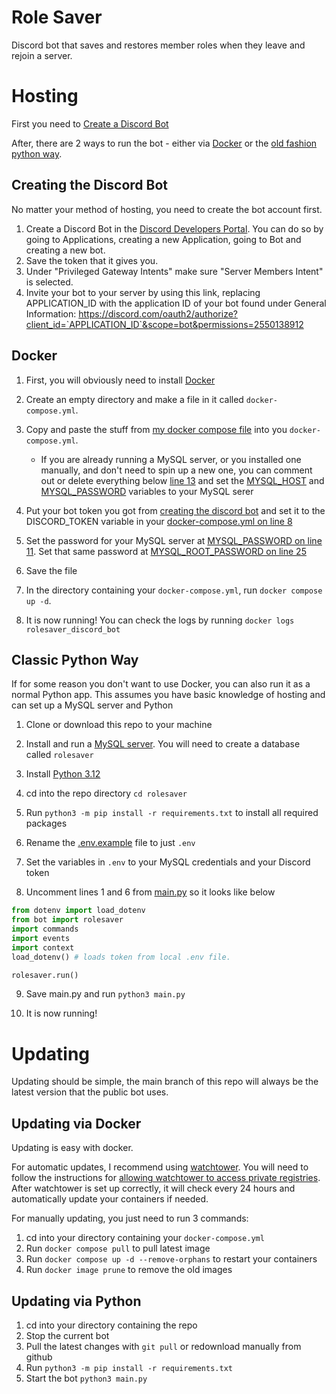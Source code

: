 # Role Saver
Discord bot that saves and restores member roles when they leave and rejoin a server.

# Hosting
First you need to [Create a Discord Bot](#creating-the-discord-bot)

After, there are 2 ways to run the bot - either via [Docker](#docker) or the [old fashion python way](#classic-python-way).

## Creating the Discord Bot
No matter your method of hosting, you need to create the bot account first.

1. Create a Discord Bot in the [Discord Developers Portal](https://discord.com/developers/applications). You can do so by going to Applications, creating a new Application, going to Bot and creating a new bot.
2. Save the token that it gives you.
3. Under "Privileged Gateway Intents" make sure "Server Members Intent" is selected.
4. Invite your bot to your server by using this link, replacing APPLICATION_ID with the application ID of your bot found under General Information: https://discord.com/oauth2/authorize?client_id=`APPLICATION_ID`&scope=bot&permissions=2550138912

## Docker
1. First, you will obviously need to install [Docker](https://docs.docker.com/engine/install/)

2. Create an empty directory and make a file in it called `docker-compose.yml`.

3. Copy and paste the stuff from [my docker compose file](docker-compose.yml) into you `docker-compose.yml`.
    - If you are already running a MySQL server, or you installed one manually, and don't need to spin up a new one, you can comment out or delete everything below [line 13](docker-compose.yml#13) and set the [MYSQL_HOST](docker-compose.yml#9) and [MYSQL_PASSWORD](docker-compose.yml#13) variables to your MySQL serer

4. Put your bot token you got from [creating the discord bot](#creating-the-discord-bot) and set it to the DISCORD_TOKEN variable in your [docker-compose.yml on line 8](docker-compose.yml#8)

5. Set the password for your MySQL server at [MYSQL_PASSWORD on line 11](docker-compose.yml#11). Set that same password at [MYSQL_ROOT_PASSWORD on line 25](docker-compose.yml#25)

6. Save the file

7. In the directory containing your `docker-compose.yml`, run `docker compose up -d`.

8. It is now running! You can check the logs by running `docker logs rolesaver_discord_bot`

## Classic Python Way
If for some reason you don't want to use Docker, you can also run it as a normal Python app. This assumes you have basic knowledge of hosting and can set up a MySQL server and Python

1. Clone or download this repo to your machine 

2. Install and run a [MySQL server](https://dev.mysql.com/downloads/installer/). You will need to create a database called `rolesaver`

3. Install [Python 3.12](https://www.python.org/)

4. cd into the repo directory `cd rolesaver`

5. Run `python3 -m pip install -r requirements.txt` to install all required packages

6. Rename the [.env.example](.env.example) file to just `.env`

7. Set the variables in `.env` to your MySQL credentials and your Discord token

8. Uncomment lines 1 and 6 from [main.py](main.py) so it looks like below
```python
from dotenv import load_dotenv
from bot import rolesaver
import commands
import events
import context
load_dotenv() # loads token from local .env file. 

rolesaver.run()
```

9. Save main.py and run `python3 main.py`

10. It is now running!

# Updating
Updating should be simple, the main branch of this repo will always be the latest version that the public bot uses.

## Updating via Docker
Updating is easy with docker. 

For automatic updates, I recommend using [watchtower](https://containrrr.dev/watchtower/). You will need to follow the instructions for [allowing watchtower to access private registries](https://containrrr.dev/watchtower/private-registries/). After watchtower is set up correctly, it will check every 24 hours and automatically update your containers if needed.

For manually updating, you just need to run 3 commands:
1. cd into your directory containing your `docker-compose.yml`
2. Run `docker compose pull` to pull latest image
3. Run `docker compose up -d --remove-orphans` to restart your containers
4. Run `docker image prune` to remove the old images

## Updating via Python

1. cd into your directory containing the repo
2. Stop the current bot
3. Pull the latest changes with `git pull` or redownload manually from github
4. Run `python3 -m pip install -r requirements.txt`
5. Start the bot `python3 main.py`